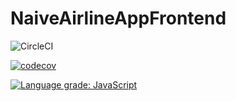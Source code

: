 # NaiveAirlineAppFrontend

![CircleCI](https://img.shields.io/circleci/build/gh/jucham/naive-airline-app-frontend)

[![codecov](https://codecov.io/gh/jucham/naive-airline-app-frontend/branch/master/graph/badge.svg?token=q0Feoowsyk)](https://codecov.io/gh/jucham/naive-airline-app-frontend)

[![Language grade: JavaScript](https://img.shields.io/lgtm/grade/javascript/g/jucham/naive-airline-app-frontend.svg?logo=lgtm&logoWidth=18)](https://lgtm.com/projects/g/jucham/naive-airline-app-frontend/context:javascript)

